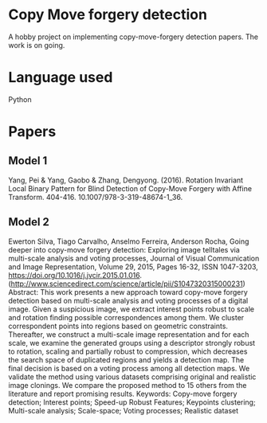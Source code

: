 # Copy Move forgery detection

A hobby project on implementing copy-move-forgery detection papers. The work is on going.

# Language used
Python
# Papers
## Model 1
Yang, Pei & Yang, Gaobo & Zhang, Dengyong. (2016). Rotation Invariant Local Binary Pattern for Blind Detection of Copy-Move Forgery with Affine Transform. 404-416. 10.1007/978-3-319-48674-1_36. 

## Model 2
Ewerton Silva, Tiago Carvalho, Anselmo Ferreira, Anderson Rocha,
Going deeper into copy-move forgery detection: Exploring image telltales via multi-scale analysis and voting processes,
Journal of Visual Communication and Image Representation,
Volume 29,
2015,
Pages 16-32,
ISSN 1047-3203,
https://doi.org/10.1016/j.jvcir.2015.01.016.
(http://www.sciencedirect.com/science/article/pii/S1047320315000231)
Abstract: This work presents a new approach toward copy-move forgery detection based on multi-scale analysis and voting processes of a digital image. Given a suspicious image, we extract interest points robust to scale and rotation finding possible correspondences among them. We cluster correspondent points into regions based on geometric constraints. Thereafter, we construct a multi-scale image representation and for each scale, we examine the generated groups using a descriptor strongly robust to rotation, scaling and partially robust to compression, which decreases the search space of duplicated regions and yields a detection map. The final decision is based on a voting process among all detection maps. We validate the method using various datasets comprising original and realistic image clonings. We compare the proposed method to 15 others from the literature and report promising results.
Keywords: Copy-move forgery detection; Interest points; Speed-up Robust Features; Keypoints clustering; Multi-scale analysis; Scale-space; Voting processes; Realistic dataset
